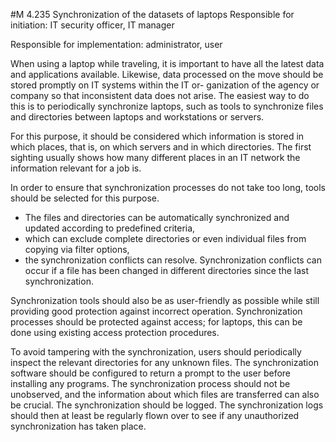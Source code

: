 #M 4.235 Synchronization of the datasets of laptops
Responsible for initiation: IT security officer, IT manager

Responsible for implementation: administrator, user

When using a laptop while traveling, it is important to have all the latest data and applications available. Likewise, data processed on the move should be stored promptly on IT systems within the IT or- ganization of the agency or company so that inconsistent data does not arise. The easiest way to do this is to periodically synchronize laptops, such as tools to synchronize files and directories between laptops and workstations or servers.

For this purpose, it should be considered which information is stored in which places, that is, on which servers and in which directories. The first sighting usually shows how many different places in an IT network the information relevant for a job is.

In order to ensure that synchronization processes do not take too long, tools should be selected for this purpose.

* The files and directories can be automatically synchronized and updated according to predefined criteria,
* which can exclude complete directories or even individual files from copying via filter options,
* the synchronization conflicts can resolve. Synchronization conflicts can occur if a file has been changed in different directories since the last synchronization.


Synchronization tools should also be as user-friendly as possible while still providing good protection against incorrect operation. Synchronization processes should be protected against access; for laptops, this can be done using existing access protection procedures.

To avoid tampering with the synchronization, users should periodically inspect the relevant directories for any unknown files. The synchronization software should be configured to return a prompt to the user before installing any programs. The synchronization process should not be unobserved, and the information about which files are transferred can also be crucial. The synchronization should be logged. The synchronization logs should then at least be regularly flown over to see if any unauthorized synchronization has taken place.



